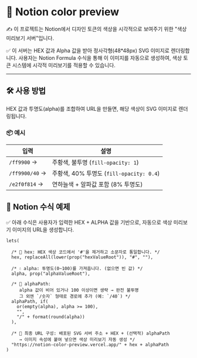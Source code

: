 

# 🎨 Notion color preview

✍️ 이 프로젝트는 Notion에서 디자인 토큰의 색상을 시각적으로 보여주기 위한 "색상 미리보기 서버"입니다.

✅ 이 서버는 HEX 값과 Alpha 값을 받아 정사각형(48*48px) SVG 이미지로 렌더링합니다.
사용자는 Notion Formula 수식을 통해 이 이미지를 자동으로 생성하여,
색상 토큰 시스템에 시각적 미리보기를 적용할 수 있습니다.

---

## 🛠️ 사용 방법

HEX 값과 투명도(alpha)를 조합하여 URL을 만들면, 해당 색상이 SVG 이미지로 렌더링됩니다.

### 📦 예시

| 입력 | 설명 |
|------|------|
| `/ff9900` → | 주황색, 불투명 (`fill-opacity: 1`) |
| `/ff9900/40` → | 주황색, 40% 투명도 (`fill-opacity: 0.4`) |
| `/e2f0f814` → | 연하늘색 + 알파값 포함 (8% 투명도) |


## 🧠 Notion 수식 예제

✅ 아래 수식은 사용자가 입력한 HEX + ALPHA 값을 기반으로,
자동으로 색상 미리보기 이미지의 URL을 생성합니다.

```/* ✍️ lets()는 여러 변수에 값을 할당하고, 이를 조합해 최종 결과를 계산하는 구조입니다. */
lets(

  /* 🎨 hex: HEX 색상 코드에서 '#'을 제거하고 소문자로 통일합니다. */
  hex, replaceAll(lower(prop("hexValueRoot")), "#", ""),

  /* 💧 alpha: 투명도(0~100)를 가져옵니다. (없으면 빈 값) */
  alpha, prop("alphaValueRoot"),

  /* 🧪 alphaPath: 
     alpha 값이 비어 있거나 100 이상이면 생략 → 완전 불투명  
     그 외엔 `/숫자` 형태로 경로에 추가 (예: `/40`) */
  alphaPath, if(
    or(empty(alpha), alpha >= 100),
    "",
    "/" + format(round(alpha))
  ),

  /* 🔗 최종 URL 구성: 배포된 SVG 서버 주소 + HEX + (선택적) alphaPath
     → 이미지 속성에 붙여 넣으면 색상 미리보기 자동 생성 */
  "https://notion-color-preview.vercel.app/" + hex + alphaPath
)
